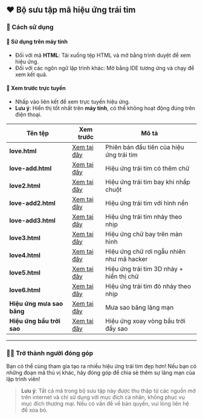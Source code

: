 ## ❤️ Bộ sưu tập mã hiệu ứng trái tim  

### 🤩 Cách sử dụng  

#### 💌 Sử dụng trên máy tính  

- Đối với mã **HTML**: Tải xuống tệp HTML và mở bằng trình duyệt để xem hiệu ứng.  
- Đối với các ngôn ngữ lập trình khác: Mở bằng IDE tương ứng và chạy để xem kết quả.  

#### 💌 Xem trước trực tuyến  

- Nhấp vào liên kết để xem trực tuyến hiệu ứng.  
- **Lưu ý**: Hiển thị tốt nhất trên **máy tính**, có thể không hoạt động đúng trên điện thoại.  

| Tên tệp | Xem trước | Mô tả |
| ---- | ---- |---- |
| **love.html** | [Xem tại đây]() | Phiên bản đầu tiên của hiệu ứng trái tim |
| **love-add.html** | [Xem tại đây]() | Hiệu ứng trái tim có thêm chữ |
| **love2.html** | [Xem tại đây]() | Hiệu ứng trái tim bay khi nhấp chuột |
| **love-add2.html** | [Xem tại đây]() | Hiệu ứng trái tim với hình nền |
| **love-add3.html** | [Xem tại đây]() | Hiệu ứng trái tim nhảy theo nhịp |
| **love3.html** | [Xem tại đây]() | Hiệu ứng chữ bay trên màn hình |
| **love4.html** | [Xem tại đây](https://trinhkhanh29.github.io/LOVE-CODE-VN/love-code/love4.html) | Hiệu ứng chữ rơi ngẫu nhiên như mã hacker |
| **love5.html** | [Xem tại đây]() | Hiệu ứng trái tim 3D nhảy + hiển thị chữ |
| **love6.html** | [Xem tại đây]() | Hiệu ứng trái tim đỏ nhảy theo nhịp |
| **Hiệu ứng mưa sao băng** | [Xem tại đây]() | Mưa sao băng lãng mạn |
| **Hiệu ứng bầu trời sao** | [Xem tại đây]() | Hiệu ứng xoay vòng bầu trời đầy sao |

---

### 👨‍💻 Trở thành người đóng góp  

Bạn có thể cùng tham gia tạo ra nhiều hiệu ứng trái tim đẹp hơn! Nếu bạn có những đoạn mã thú vị khác, hãy đóng góp để chia sẻ thêm sự lãng mạn của lập trình viên!  

> **Lưu ý**: Tất cả mã trong bộ sưu tập này được thu thập từ các nguồn mở trên internet và chỉ sử dụng với mục đích cá nhân, không phục vụ mục đích thương mại. Nếu có vấn đề về bản quyền, vui lòng liên hệ để xóa bỏ.  

